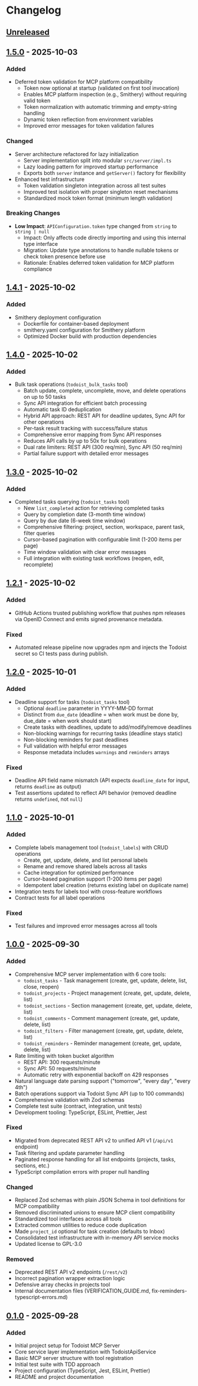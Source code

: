 # Changelog

## [Unreleased]

## [1.5.0] - 2025-10-03

### Added

- Deferred token validation for MCP platform compatibility
  - Token now optional at startup (validated on first tool invocation)
  - Enables MCP platform inspection (e.g., Smithery) without requiring valid token
  - Token normalization with automatic trimming and empty-string handling
  - Dynamic token reflection from environment variables
  - Improved error messages for token validation failures

### Changed

- Server architecture refactored for lazy initialization
  - Server implementation split into modular `src/server/impl.ts`
  - Lazy loading pattern for improved startup performance
  - Exports both `server` instance and `getServer()` factory for flexibility
- Enhanced test infrastructure
  - Token validation singleton integration across all test suites
  - Improved test isolation with proper singleton reset mechanisms
  - Standardized mock token format (minimum length validation)

### Breaking Changes

- **Low Impact**: `APIConfiguration.token` type changed from `string` to `string | null`
  - Impact: Only affects code directly importing and using this internal type interface
  - Migration: Update type annotations to handle nullable tokens or check token presence before use
  - Rationale: Enables deferred token validation for MCP platform compliance

## [1.4.1] - 2025-10-02

### Added

- Smithery deployment configuration
  - Dockerfile for container-based deployment
  - smithery.yaml configuration for Smithery platform
  - Optimized Docker build with production dependencies

## [1.4.0] - 2025-10-02

### Added

- Bulk task operations (`todoist_bulk_tasks` tool)
  - Batch update, complete, uncomplete, move, and delete operations on up to 50 tasks
  - Sync API integration for efficient batch processing
  - Automatic task ID deduplication
  - Hybrid API approach: REST API for deadline updates, Sync API for other operations
  - Per-task result tracking with success/failure status
  - Comprehensive error mapping from Sync API responses
  - Reduces API calls by up to 50x for bulk operations
  - Dual rate limiters: REST API (300 req/min), Sync API (50 req/min)
  - Partial failure support with detailed error messages

## [1.3.0] - 2025-10-02

### Added

- Completed tasks querying (`todoist_tasks` tool)
  - New `list_completed` action for retrieving completed tasks
  - Query by completion date (3-month time window)
  - Query by due date (6-week time window)
  - Comprehensive filtering: project, section, workspace, parent task, filter queries
  - Cursor-based pagination with configurable limit (1-200 items per page)
  - Time window validation with clear error messages
  - Full integration with existing task workflows (reopen, edit, recomplete)

## [1.2.1] - 2025-10-02

### Added

- GitHub Actions trusted publishing workflow that pushes npm releases via OpenID Connect and emits signed provenance metadata.

### Fixed

- Automated release pipeline now upgrades npm and injects the Todoist secret so CI tests pass during publish.

## [1.2.0] - 2025-10-01

### Added

- Deadline support for tasks (`todoist_tasks` tool)
  - Optional `deadline` parameter in YYYY-MM-DD format
  - Distinct from `due_date` (deadline = when work must be done by, due_date = when work should start)
  - Create tasks with deadlines, update to add/modify/remove deadlines
  - Non-blocking warnings for recurring tasks (deadline stays static)
  - Non-blocking reminders for past deadlines
  - Full validation with helpful error messages
  - Response metadata includes `warnings` and `reminders` arrays

### Fixed

- Deadline API field name mismatch (API expects `deadline_date` for input, returns `deadline` as output)
- Test assertions updated to reflect API behavior (removed deadline returns `undefined`, not `null`)

## [1.1.0] - 2025-10-01

### Added

- Complete labels management tool (`todoist_labels`) with CRUD operations
  - Create, get, update, delete, and list personal labels
  - Rename and remove shared labels across all tasks
  - Cache integration for optimized performance
  - Cursor-based pagination support (1-200 items per page)
  - Idempotent label creation (returns existing label on duplicate name)
- Integration tests for labels tool with cross-feature workflows
- Contract tests for all label operations

### Fixed

- Test failures and improved error messages across all tools

## [1.0.0] - 2025-09-30

### Added

- Comprehensive MCP server implementation with 6 core tools:
  - `todoist_tasks` - Task management (create, get, update, delete, list, close, reopen)
  - `todoist_projects` - Project management (create, get, update, delete, list)
  - `todoist_sections` - Section management (create, get, update, delete, list)
  - `todoist_comments` - Comment management (create, get, update, delete, list)
  - `todoist_filters` - Filter management (create, get, update, delete, list)
  - `todoist_reminders` - Reminder management (create, get, update, delete, list)
- Rate limiting with token bucket algorithm
  - REST API: 300 requests/minute
  - Sync API: 50 requests/minute
  - Automatic retry with exponential backoff on 429 responses
- Natural language date parsing support ("tomorrow", "every day", "every 4th")
- Batch operations support via Todoist Sync API (up to 100 commands)
- Comprehensive validation with Zod schemas
- Complete test suite (contract, integration, unit tests)
- Development tooling: TypeScript, ESLint, Prettier, Jest

### Fixed

- Migrated from deprecated REST API v2 to unified API v1 (`/api/v1` endpoint)
- Task filtering and update parameter handling
- Paginated response handling for all list endpoints (projects, tasks, sections, etc.)
- TypeScript compilation errors with proper null handling

### Changed

- Replaced Zod schemas with plain JSON Schema in tool definitions for MCP compatibility
- Removed discriminated unions to ensure MCP client compatibility
- Standardized tool interfaces across all tools
- Extracted common utilities to reduce code duplication
- Made `project_id` optional for task creation (defaults to Inbox)
- Consolidated test infrastructure with in-memory API service mocks
- Updated license to GPL-3.0

### Removed

- Deprecated REST API v2 endpoints (`/rest/v2`)
- Incorrect pagination wrapper extraction logic
- Defensive array checks in projects tool
- Internal documentation files (VERIFICATION_GUIDE.md, fix-reminders-typescript-errors.md)

## [0.1.0] - 2025-09-28

### Added

- Initial project setup for Todoist MCP Server
- Core service layer implementation with TodoistApiService
- Basic MCP server structure with tool registration
- Initial test suite with TDD approach
- Project configuration (TypeScript, Jest, ESLint, Prettier)
- README and project documentation

[Unreleased]: https://github.com/shayonpal/mcp-todoist/compare/v1.5.0...HEAD
[1.5.0]: https://github.com/shayonpal/mcp-todoist/compare/v1.4.1...v1.5.0
[1.4.1]: https://github.com/shayonpal/mcp-todoist/compare/v1.4.0...v1.4.1
[1.4.0]: https://github.com/shayonpal/mcp-todoist/compare/v1.3.0...v1.4.0
[1.3.0]: https://github.com/shayonpal/mcp-todoist/compare/v1.2.1...v1.3.0
[1.2.1]: https://github.com/shayonpal/mcp-todoist/compare/v1.2.0...v1.2.1
[1.2.0]: https://github.com/shayonpal/mcp-todoist/compare/v1.1.0...v1.2.0
[1.1.0]: https://github.com/shayonpal/mcp-todoist/compare/v1.0.0...v1.1.0
[1.0.0]: https://github.com/shayonpal/mcp-todoist/compare/v0.1.0...v1.0.0
[0.1.0]: https://github.com/shayonpal/mcp-todoist/releases/tag/v0.1.0
